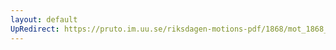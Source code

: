 ```yaml
---
layout: default
UpRedirect: https://pruto.im.uu.se/riksdagen-motions-pdf/1868/mot_1868__fk__80/mot_1868__fk__80-015.pdf
---
```

